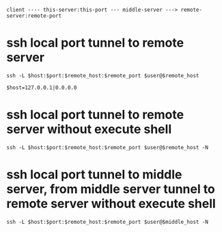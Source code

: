 ```
client ---- this-server:this-port --- middle-server ---> remote-server:remote-port
```
# ssh local port tunnel to remote server
```
ssh -L $host:$port:$remote_host:$remote_port $user@$remote_host

$host=127.0.0.1|0.0.0.0
```
# ssh local port tunnel to remote server without execute shell
```
ssh -L $host:$port:$remote_host:$remote_port $user@$remote_host -N
```
# ssh local port tunnel to middle server, from middle server tunnel to remote server without execute shell
```
ssh -L $host:$port:$remote_host:$remote_port $user@$middle_host -N
```
